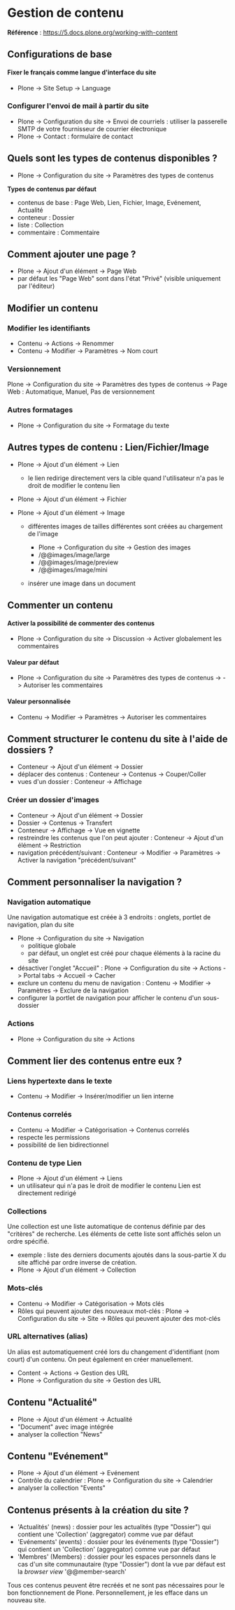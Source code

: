 Gestion de contenu
============================

**Référence** : <https://5.docs.plone.org/working-with-content>

Configurations de base
----------------------

#### Fixer le français comme langue d'interface du site

- Plone -> Site Setup -> Language

### Configurer l'envoi de mail à partir du site

- Plone -> Configuration du site -> Envoi de courriels : utiliser la passerelle SMTP de votre fournisseur de courrier électronique
- Plone -> Contact : formulaire de contact

Quels sont les types de contenus disponibles ?
----------------------------------------------

- Plone -> Configuration du site -> Paramètres des types de contenus

**Types de contenus par défaut**

- contenus de base : Page Web, Lien, Fichier, Image, Evénement, Actualité
- conteneur : Dossier
- liste : Collection
- commentaire : Commentaire

Comment ajouter une page ?
--------------------------

- Plone -> Ajout d'un élément -> Page Web
- par défaut les "Page Web" sont dans l'état "Privé" (visible uniquement par l'éditeur)

Modifier un contenu
--------------------

### Modifier les identifiants

- Contenu -> Actions -> Renommer
- Contenu -> Modifier -> Paramètres -> Nom court

### Versionnement

Plone -> Configuration du site -> Paramètres des types de contenus -> Page Web : Automatique, Manuel, Pas de versionnement

### Autres formatages

- Plone -> Configuration du site -> Formatage du texte

Autres types de contenu : Lien/Fichier/Image
--------------------------------------------

- Plone -> Ajout d'un élément -> Lien

    + le lien redirige directement vers la cible quand l'utilisateur n'a pas le droit de modifier le contenu lien

- Plone -> Ajout d'un élément -> Fichier
- Plone -> Ajout d'un élément -> Image

    + différentes images de tailles différentes sont créées au chargement de l'image

        - Plone -> Configuration du site -> Gestion des images
        - <my-image-url>/@@images/image/large
        - <my-image-url>/@@images/image/preview
        - <my-image-url>/@@images/image/mini

    + insérer une image dans un document

Commenter un contenu
--------------------

#### Activer la possibilité de commenter des contenus

- Plone -> Configuration du site -> Discussion -> Activer globalement les commentaires

#### Valeur par défaut

- Plone -> Configuration du site -> Paramètres des types de contenus -> <content name> -> Autoriser les commentaires

#### Valeur personnalisée

- Contenu -> Modifier -> Paramètres -> Autoriser les commentaires

Comment structurer le contenu du site à l'aide de dossiers ?
------------------------------------------------------------

- Conteneur -> Ajout d'un élément -> Dossier
- déplacer des contenus : Conteneur -> Contenus -> Couper/Coller
- vues d'un dossier : Conteneur -> Affichage

### Créer un dossier d'images

- Conteneur -> Ajout d'un élément -> Dossier
- Dossier -> Contenus -> Transfert
- Conteneur -> Affichage -> Vue en vignette
- restreindre les contenus que l'on peut ajouter : Conteneur -> Ajout d'un élément -> Restriction
- navigation précédent/suivant : Conteneur -> Modifier -> Paramètres -> Activer la navigation "précédent/suivant"

Comment personnaliser la navigation ?
-------------------------------------

### Navigation automatique

Une navigation automatique est créée à 3 endroits : onglets, portlet de navigation, plan du site

- Plone -> Configuration du site -> Navigation
    + politique globale
    + par défaut, un onglet est créé pour chaque éléments à la racine du site
- désactiver l'onglet "Accueil" : Plone -> Configuration du site -> Actions -> Portal tabs -> Accueil -> Cacher
- exclure un contenu du menu de navigation : Contenu -> Modifier -> Paramètres -> Exclure de la navigation
- configurer la portlet de navigation pour afficher le contenu d'un sous-dossier

### Actions

- Plone -> Configuration du site -> Actions

Comment lier des contenus entre eux ?
-------------------------------------

### Liens hypertexte dans le texte

- Contenu -> Modifier -> Insérer/modifier un lien interne

### Contenus correlés

- Contenu -> Modifier -> Catégorisation -> Contenus correlés
- respecte les permissions
- possibilité de lien bidirectionnel

### Contenu de type Lien

- Plone -> Ajout d'un élément -> Liens
- un utilisateur qui n'a pas le droit de modifier le contenu Lien est directement redirigé

### Collections

Une collection est une liste automatique de contenus définie par des "critères" de recherche. Les éléments de cette liste sont affichés selon un ordre spécifié.

- exemple : liste des derniers documents ajoutés dans la sous-partie X du site affiché par ordre inverse de création.
- Plone -> Ajout d'un élément -> Collection

### Mots-clés

- Contenu -> Modifier -> Catégorisation -> Mots clés
- Rôles qui peuvent ajouter des nouveaux mot-clés : Plone -> Configuration du site -> Site -> Rôles qui peuvent ajouter des mot-clés

### URL alternatives (alias)

Un alias est automatiquement créé lors du changement d'identifiant (nom court) d'un contenu.
On peut également en créer manuellement.

- Content -> Actions -> Gestion des URL
- Plone -> Configuration du site -> Gestion des URL

Contenu "Actualité"
-------------------

- Plone -> Ajout d'un élément -> Actualité
- "Document" avec image intégrée
- analyser la collection "News"

Contenu "Evénement"
-------------------

- Plone -> Ajout d'un élément -> Evénement
- Contrôle du calendrier : Plone -> Configuration du site -> Calendrier
- analyser la collection "Events"

Contenus présents à la création du site ?
-----------------------------------------

- 'Actualités' (news) : dossier pour les actualités (type "Dossier") qui contient une 'Collection' (aggregator) comme vue par défaut
- 'Evénements' (events) : dossier pour les événements (type "Dossier") qui contient un 'Collection' (aggregator) comme vue par défaut
- 'Membres' (Members) : dossier pour les espaces personnels dans le cas d'un site communautaire (type "Dossier") dont la vue par défaut est la *browser view* '@@member-search'

Tous ces contenus peuvent être recréés et ne sont pas nécessaires pour le bon fonctionnement de Plone. Personnellement, je les efface dans un nouveau site.
